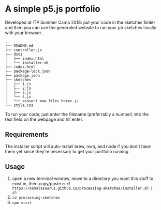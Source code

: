 # A simple p5.js portfolio

Developed at ITP Summer Camp 2018: put your code in the sketches folder
and then you can use the generated website to run your p5 sketches
locally with your browser.

```
.
├── README.md
├── controller.js
├── docs
│   ├── index.html
│   └── installer.sh
├── index.html
├── package-lock.json
├── package.json
├── sketches
│   ├── 1.js
│   ├── 2.js
│   ├── 3.js
│   └── 4.js
│   └── <insert new files here>.js
└── style.css
```

To run your code, just enter the filename (preferrably a number) into
the text field on the webpage and hit enter.

## Requirements

The installer script will auto-install brew, nvm, and node if you don't
have them yet since they're necessary to get your portfolio running.

## Usage

1. open a new terminal window, move to a directory you want this stuff
   to exist in, then copy/paste `curl https://kamalasaurus.github.io/processing-sketches/installer.sh | sh`
2. `cd processing-sketches`
3. `npm start`

